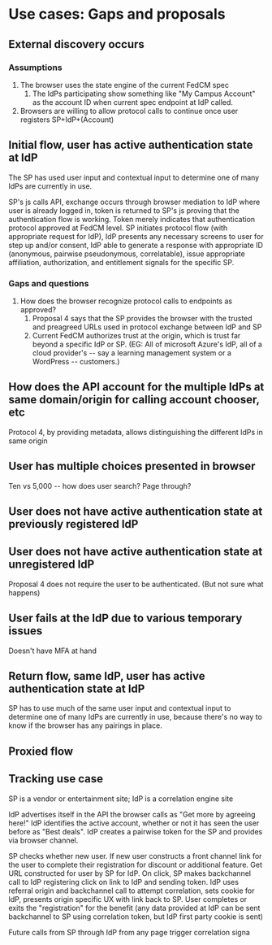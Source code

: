 # Use cases: Gaps and proposals

## External discovery occurs

### Assumptions

1. The browser uses the state engine of the current FedCM spec
   1. The IdPs participating show something like "My Campus Account" as the account ID when current spec endpoint at IdP called.
2. Browsers are willing to allow protocol calls to continue once user registers SP+IdP+(Account)

## Initial flow, user has active authentication state at IdP

The SP has used user input and contextual input to determine one of many IdPs are currently in use.

SP's js calls API, exchange occurs through browser mediation to IdP where user is already logged in, token is returned to SP's js proving that the authentication flow is working. Token merely indicates that authentication protocol approved at FedCM level. SP initiates protocol flow (with appropriate request for IdP), IdP presents any necessary screens to user for step up and/or consent, IdP able to generate a response with appropriate ID (anonymous, pairwise pseudonymous, correlatable), issue appropriate affiliation, authorization, and entitlement signals for the specific SP. 

### Gaps and questions

1. How does the browser recognize protocol calls to endpoints as approved?
   1. Proposal 4 says that the SP provides the browser with the trusted and preagreed URLs used in protocol exchange between IdP and SP
   2. Current FedCM authorizes trust at the origin, which is trust far beyond a specific IdP or SP. (EG: All of microsoft Azure's IdP, all of a cloud provider's -- say a learning management system or a WordPress -- customers.)

## How does the API account for the multiple IdPs at same domain/origin for calling account chooser, etc

Protocol 4, by providing metadata, allows distinguishing the different IdPs in same origin

## User has multiple choices presented in browser

Ten vs 5,000 -- how does user search? Page through? 

## User does not have active authentication state at previously registered IdP

## User does not have active authentication state at unregistered IdP

Proposal 4 does not require the user to be authenticated. (But not sure what happens)

## User fails at the IdP due to various temporary issues

Doesn't have MFA at hand

## Return flow, same IdP, user has active authentication state at IdP

SP has to use much of the same user input and contextual input to determine one of many IdPs are currently in use, because there's no way to know if the browser has any pairings in place.

## Proxied flow

## Tracking use case

SP is a vendor or entertainment site; IdP is a correlation engine site

IdP advertises itself in the API the browser calls as "Get more by agreeing here!" IdP identifies the active account, whether or not it has seen the user before as "Best deals". IdP creates a pairwise token for the SP and provides via browser channel.

SP checks whether new user. If new user constructs a front channel link for the user to complete their registration for discount or additional feature. Get URL constructed for user by SP for IdP. On click, SP makes backchannel call to IdP registering click on link to IdP and sending token. IdP uses referral origin and backchannel call to attempt correlation, sets cookie for IdP, presents origin specific UX with link back to SP. User completes or exits the "registration" for the benefit (any data provided at IdP can be sent backchannel to SP using correlation token, but IdP first party cookie is sent)

Future calls from SP through IdP from any page trigger correlation signa
